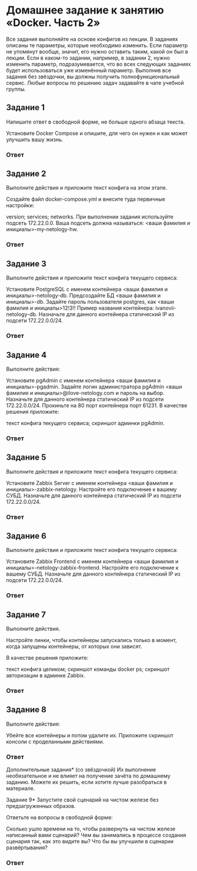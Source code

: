# Домашнее задание к занятию «Docker. Часть 2»
Все задания выполняйте на основе конфигов из лекции.
В заданиях описаны те параметры, которые необходимо изменить.
Если параметр не упомянут вообще, значит, его нужно оставить таким, какой он был в лекции.
Если в каком-то задании, например, в задании 2, нужно изменить параметр, подразумевается, что во всех следующих заданиях будет использоваться уже изменённый параметр.
Выполнив все задания без звёздочки, вы должны получить полнофункциональный сервис.
Любые вопросы по решению задач задавайте в чате учебной группы.


## Задание 1
Напишите ответ в свободной форме, не больше одного абзаца текста.

Установите Docker Compose и опишите, для чего он нужен и как может улучшить вашу жизнь.
### Ответ

## Задание 2
Выполните действия и приложите текст конфига на этом этапе.

Создайте файл docker-compose.yml и внесите туда первичные настройки:

version;
services;
networks.
При выполнении задания используйте подсеть 172.22.0.0. Ваша подсеть должна называться: <ваши фамилия и инициалы>-my-netology-hw.
### Ответ

## Задание 3
Выполните действия и приложите текст конфига текущего сервиса:

Установите PostgreSQL с именем контейнера <ваши фамилия и инициалы>-netology-db.
Предсоздайте БД <ваши фамилия и инициалы>-db.
Задайте пароль пользователя postgres, как <ваши фамилия и инициалы>12!3!!
Пример названия контейнера: ivanovii-netology-db.
Назначьте для данного контейнера статический IP из подсети 172.22.0.0/24.
### Ответ

## Задание 4
Выполните действия:

Установите pgAdmin с именем контейнера <ваши фамилия и инициалы>-pgadmin.
Задайте логин администратора pgAdmin <ваши фамилия и инициалы>@ilove-netology.com и пароль на выбор.
Назначьте для данного контейнера статический IP из подсети 172.22.0.0/24.
Прокиньте на 80 порт контейнера порт 61231.
В качестве решения приложите:

текст конфига текущего сервиса;
скриншот админки pgAdmin.
### Ответ

## Задание 5
Выполните действия и приложите текст конфига текущего сервиса:

Установите Zabbix Server с именем контейнера <ваши фамилия и инициалы>-zabbix-netology.
Настройте его подключение к вашему СУБД.
Назначьте для данного контейнера статический IP из подсети 172.22.0.0/24.
### Ответ

## Задание 6
Выполните действия и приложите текст конфига текущего сервиса:

Установите Zabbix Frontend с именем контейнера <ваши фамилия и инициалы>-netology-zabbix-frontend.
Настройте его подключение к вашему СУБД.
Назначьте для данного контейнера статический IP из подсети 172.22.0.0/24.
### Ответ

## Задание 7
Выполните действия.

Настройте линки, чтобы контейнеры запускались только в момент, когда запущены контейнеры, от которых они зависят.

В качестве решения приложите:

текст конфига целиком;
скриншот команды docker ps;
скриншот авторизации в админке Zabbix.
### Ответ

## Задание 8
Выполните действия:

Убейте все контейнеры и потом удалите их.
Приложите скриншот консоли с проделанными действиями.
### Ответ

Дополнительные задания* (со звёздочкой)
Их выполнение необязательное и не влияет на получение зачёта по домашнему заданию. Можете их решить, если хотите лучше разобраться в материале.


Задание 9*
Запустите свой сценарий на чистом железе без предзагруженных образов.

Ответьте на вопросы в свободной форме:

Сколько ушло времени на то, чтобы развернуть на чистом железе написанный вами сценарий?
Чем вы занимались в процессе создания сценария так, как это видите вы?
Что бы вы улучшили в сценарии развёртывания?
### Ответ

